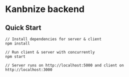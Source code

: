 # Kanbnize backend


## Quick Start

```
// Install dependencies for server & client
npm install 

// Run client & server with concurrently
npm start

// Server runs on http://localhost:5000 and client on http://localhost:3000

```

